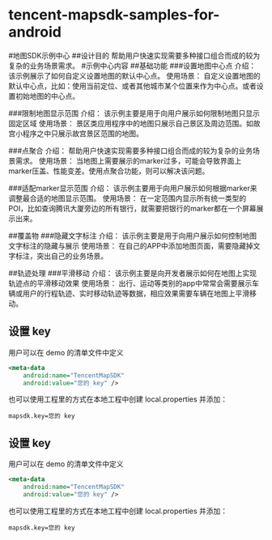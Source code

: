 # tencent-mapsdk-samples-for-android
#地图SDK示例中心
##设计目的
帮助用户快速实现需要多种接口组合而成的较为复杂的业务场景需求。
#示例中心内容
##基础功能
###设置地图中心点
介绍：
该示例展示了如何自定义设置地图的默认中心点。
使用场景：
自定义设置地图的默认中心点，比如：使用当前定位、或者其他城市某个位置来作为中心点。或者设置初始地图的中心点。

###限制地图显示范围
介绍：
该示例主要是用于向用户展示如何限制地图只显示固定区域
使用场景：
景区类应用程序中的地图只展示自己景区及周边范围。如故宫小程序之中只展示故宫景区范围的地图。

###点聚合
介绍：
帮助用户快速实现需要多种接口组合而成的较为复杂的业务场景需求。
使用场景：
当地图上需要展示的marker过多，可能会导致界面上marker压盖、性能变差。使用点聚合功能，则可以解决该问题。

###适配marker显示范围
介绍：
该示例主要用于向用户展示如何根据marker来调整最合适的地图显示范围。
使用场景：
在一定范围内显示所有统一类型的POI，比如查询腾讯大厦旁边的所有银行，就需要把银行的marker都在一个屏幕展示出来。


##覆盖物
###隐藏文字标注
介绍：
该示例主要是用于向用户展示如何控制地图文字标注的隐藏与展示
使用场景：
在自己的APP中添加地图页面，需要隐藏掉文字标注，突出自己的业务场景。

##轨迹处理
###平滑移动
介绍：
该示例主要是向开发者展示如何在地图上实现轨迹点的平滑移动效果
使用场景：
出行、运动等类别的app中常常会需要展示车辆或用户的行程轨迹、实时移动轨迹等数据，相应效果需要车辆在地图上平滑移动。


## 设置 key
用户可以在 demo 的清单文件中定义


```xml
<meta-data
    android:name="TencentMapSDK"
    android:value="您的 key" />
```

也可以使用工程里的方式在本地工程中创建 local.properties 并添加：

```
mapsdk.key=您的 key
```

## 设置 key
用户可以在 demo 的清单文件中定义

```xml
<meta-data
    android:name="TencentMapSDK"
    android:value="您的 key" />
```

也可以使用工程里的方式在本地工程中创建 local.properties 并添加：

```
mapsdk.key=您的 key
```
